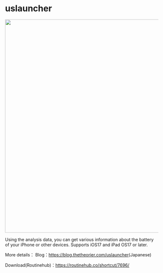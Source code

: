 # uslauncher
<p style="align="center"><img src="https://cdn-ak.f.st-hatena.com/images/fotolife/t/thetheorier/20240125/20240125083618.png" width="700"   /></p>
Using the analysis data, you can get various information about the battery of your iPhone or other devices.
Supports iOS17 and iPad OS17 or later.

More details：
  Blog：<a href="https://blog.thetheorier.com/uslauncher">https://blog.thetheorier.com/uslauncher</a>(Japanese)
  
  Download(Routinehub)：<a href="https://routinehub.co/shortcut/7696/">https://routinehub.co/shortcut/7696/</a>
